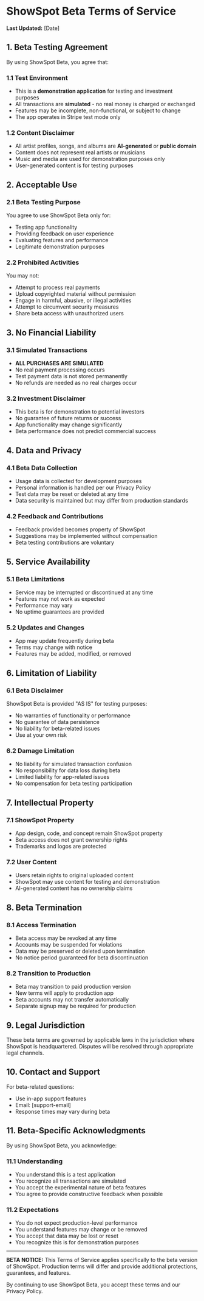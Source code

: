 # ShowSpot Beta Terms of Service

**Last Updated:** [Date]

## 1. Beta Testing Agreement

By using ShowSpot Beta, you agree that:

### 1.1 Test Environment
- This is a **demonstration application** for testing and investment purposes
- All transactions are **simulated** - no real money is charged or exchanged
- Features may be incomplete, non-functional, or subject to change
- The app operates in Stripe test mode only

### 1.2 Content Disclaimer
- All artist profiles, songs, and albums are **AI-generated** or **public domain**
- Content does not represent real artists or musicians
- Music and media are used for demonstration purposes only
- User-generated content is for testing purposes

## 2. Acceptable Use

### 2.1 Beta Testing Purpose
You agree to use ShowSpot Beta only for:
- Testing app functionality
- Providing feedback on user experience
- Evaluating features and performance
- Legitimate demonstration purposes

### 2.2 Prohibited Activities
You may not:
- Attempt to process real payments
- Upload copyrighted material without permission
- Engage in harmful, abusive, or illegal activities
- Attempt to circumvent security measures
- Share beta access with unauthorized users

## 3. No Financial Liability

### 3.1 Simulated Transactions
- **ALL PURCHASES ARE SIMULATED**
- No real payment processing occurs
- Test payment data is not stored permanently
- No refunds are needed as no real charges occur

### 3.2 Investment Disclaimer
- This beta is for demonstration to potential investors
- No guarantee of future returns or success
- App functionality may change significantly
- Beta performance does not predict commercial success

## 4. Data and Privacy

### 4.1 Beta Data Collection
- Usage data is collected for development purposes
- Personal information is handled per our Privacy Policy
- Test data may be reset or deleted at any time
- Data security is maintained but may differ from production standards

### 4.2 Feedback and Contributions
- Feedback provided becomes property of ShowSpot
- Suggestions may be implemented without compensation
- Beta testing contributions are voluntary

## 5. Service Availability

### 5.1 Beta Limitations
- Service may be interrupted or discontinued at any time
- Features may not work as expected
- Performance may vary
- No uptime guarantees are provided

### 5.2 Updates and Changes
- App may update frequently during beta
- Terms may change with notice
- Features may be added, modified, or removed

## 6. Limitation of Liability

### 6.1 Beta Disclaimer
ShowSpot Beta is provided "AS IS" for testing purposes:
- No warranties of functionality or performance
- No guarantee of data persistence
- No liability for beta-related issues
- Use at your own risk

### 6.2 Damage Limitation
- No liability for simulated transaction confusion
- No responsibility for data loss during beta
- Limited liability for app-related issues
- No compensation for beta testing participation

## 7. Intellectual Property

### 7.1 ShowSpot Property
- App design, code, and concept remain ShowSpot property
- Beta access does not grant ownership rights
- Trademarks and logos are protected

### 7.2 User Content
- Users retain rights to original uploaded content
- ShowSpot may use content for testing and demonstration
- AI-generated content has no ownership claims

## 8. Beta Termination

### 8.1 Access Termination
- Beta access may be revoked at any time
- Accounts may be suspended for violations
- Data may be preserved or deleted upon termination
- No notice period guaranteed for beta discontinuation

### 8.2 Transition to Production
- Beta may transition to paid production version
- New terms will apply to production app
- Beta accounts may not transfer automatically
- Separate signup may be required for production

## 9. Legal Jurisdiction

These beta terms are governed by applicable laws in the jurisdiction where ShowSpot is headquartered. Disputes will be resolved through appropriate legal channels.

## 10. Contact and Support

For beta-related questions:
- Use in-app support features
- Email: [support-email]
- Response times may vary during beta

## 11. Beta-Specific Acknowledgments

By using ShowSpot Beta, you acknowledge:

### 11.1 Understanding
- You understand this is a test application
- You recognize all transactions are simulated
- You accept the experimental nature of beta features
- You agree to provide constructive feedback when possible

### 11.2 Expectations
- You do not expect production-level performance
- You understand features may change or be removed
- You accept that data may be lost or reset
- You recognize this is for demonstration purposes

---

**BETA NOTICE:** This Terms of Service applies specifically to the beta version of ShowSpot. Production terms will differ and provide additional protections, guarantees, and features.

By continuing to use ShowSpot Beta, you accept these terms and our Privacy Policy.